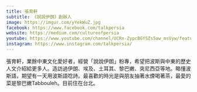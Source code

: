 ```yaml
---
title: 張育軒
subtitle: 《說說伊朗》創辦人
image: https://imgur.com/yYekWuZ.jpg
facebook: https://www.facebook.com/talkpersia
website: https://medium.com/cultureofpersia
youtube: https://www.youtube.com/channel/UCRn-ZypcBGYSZs5aw_msVyw/featured
instagram: https://www.instagram.com/talkpersia/
---
```

張育軒，業餘中東文化愛好者，經營「說說伊朗」粉專，希望把波斯與中東的歷史人文介紹給更多人。造訪過伊朗、埃及、土耳其、黎巴嫩、突尼西亞等地。略懂波斯語，期望有一天用波斯語唸詩。最喜歡的時光是與朋友抽著水煙喝著茶，最愛的菜是黎巴嫩Tabbouleh。目前住在台北。